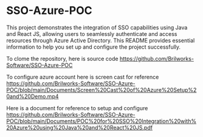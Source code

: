 # SSO-Azure-POC

This project demonstrates the integration of SSO capabilities using Java and React JS, allowing users to seamlessly authenticate and access resources through Azure Active Directory. This README provides essential information to help you set up and configure the project successfully.

To clome the repository, here is source code https://github.com/Brilworks-Software/SSO-Azure-POC

To configure azure account here is screen cast for reference https://github.com/Brilworks-Software/SSO-Azure-POC/blob/main/Documents/Screen%20Cast%20of%20Azure%20Setup%20and%20Demo.mp4

Here is a document for reference to setup and configure https://github.com/Brilworks-Software/SSO-Azure-POC/blob/main/Documents/POC%20for%20SSO%20Integration%20with%20Azure%20using%20Java%20and%20React%20JS.pdf
